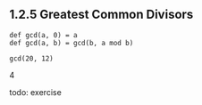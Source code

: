 1.2.5  Greatest Common Divisors
-------------------------------

    def gcd(a, 0) = a
    def gcd(a, b) = gcd(b, a mod b)
    
    gcd(20, 12)

4

todo: exercise